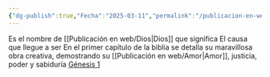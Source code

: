 ```yaml
---
{"dg-publish":true,"Fecha":"2025-03-11","permalink":"/publicacion-en-web/jehova/","dgPassFrontmatter":true}
---
```


Es el nombre de [[Publicación en web/Dios\|Dios]] que significa 
El causa que llegue a ser
En el primer capítulo de la biblia se detalla su maravillosa obra creativa, demostrando su [[Publicación en web/Amor\|Amor]], justicia, poder y sabiduría [Génesis 1](https://wol.jw.org/es/wol/b/r4/lp-s/nwtsty/1/1)

